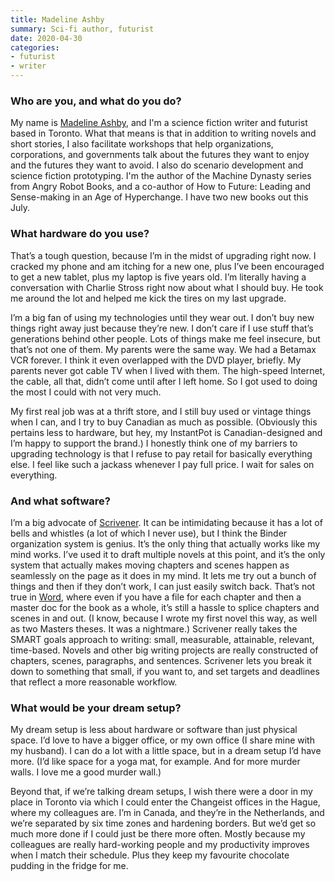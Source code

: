 ```yaml
---
title: Madeline Ashby
summary: Sci-fi author, futurist
date: 2020-04-30
categories:
- futurist
- writer
---
```


### Who are you, and what do you do?

My name is [Madeline Ashby](https://madelineashby.com/ "Madeline's website."), and I'm a science fiction writer and futurist based in Toronto. What that means is that in addition to writing novels and short stories, I also facilitate workshops that help organizations, corporations, and governments talk about the futures they want to enjoy and the futures they want to avoid. I also do scenario development and science fiction prototyping. I'm the author of the Machine Dynasty series from Angry Robot Books, and a co-author of How to Future: Leading and Sense-making in an Age of Hyperchange. I have two new books out this July.

### What hardware do you use?

That’s a tough question, because I’m in the midst of upgrading right now. I cracked my phone and am itching for a new one, plus I’ve been encouraged to get a new tablet, plus my laptop is five years old. I’m literally having a conversation with Charlie Stross right now about what I should buy. He took me around the lot and helped me kick the tires on my last upgrade.

I’m a big fan of using my technologies until they wear out. I don’t buy new things right away just because they’re new. I don’t care if I use stuff that’s generations behind other people. Lots of things make me feel insecure, but that’s not one of them. My parents were the same way. We had a Betamax VCR forever. I think it even overlapped with the DVD player, briefly. My parents never got cable TV when I lived with them. The high-speed Internet, the cable, all that, didn’t come until after I left home. So I got used to doing the most I could with not very much.

My first real job was at a thrift store, and I still buy used or vintage things when I can, and I try to buy Canadian as much as possible. (Obviously this pertains less to hardware, but hey, my InstantPot is Canadian-designed and I’m happy to support the brand.) I honestly think one of my barriers to upgrading technology is that I refuse to pay retail for basically everything else. I feel like such a jackass whenever I pay full price. I wait for sales on everything.

### And what software?

I’m a big advocate of [Scrivener][]. It can be intimidating because it has a lot of bells and whistles (a lot of which I never use), but I think the Binder organization system is genius. It’s the only thing that actually works like my mind works. I’ve used it to draft multiple novels at this point, and it’s the only system that actually makes moving chapters and scenes happen as seamlessly on the page as it does in my mind. It lets me try out a bunch of things and then if they don’t work, I can just easily switch back. That’s not true in [Word][], where even if you have a file for each chapter and then a master doc for the book as a whole, it’s still a hassle to splice chapters and scenes in and out. (I know, because I wrote my first novel this way, as well as two Masters theses. It was a nightmare.) Scrivener really takes the SMART goals approach to writing: small, measurable, attainable, relevant, time-based. Novels and other big writing projects are really constructed of chapters, scenes, paragraphs, and sentences. Scrivener lets you break it down to something that small, if you want to, and set targets and deadlines that reflect a more reasonable workflow.

### What would be your dream setup?

My dream setup is less about hardware or software than just physical space. I’d love to have a bigger office, or my own office (I share mine with my husband). I can do a lot with a little space, but in a dream setup I’d have more. (I’d like space for a yoga mat, for example. And for more murder walls. I love me a good murder wall.)

Beyond that, if we’re talking dream setups, I wish there were a door in my place in Toronto via which I could enter the Changeist offices in the Hague, where my colleagues are. I’m in Canada, and they’re in the Netherlands, and we’re separated by six time zones and hardening borders. But we’d get so much more done if I could just be there more often. Mostly because my colleagues are really hard-working people and my productivity improves when I match their schedule. Plus they keep my favourite chocolate pudding in the fridge for me.

[scrivener]: http://literatureandlatte.com/scrivener.php "A Mac text editor aimed at writers."
[word]: https://products.office.com/en-us/word "A document editor."
